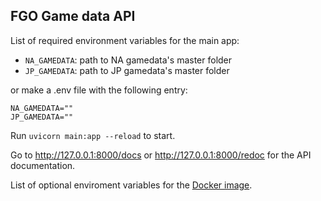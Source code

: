 ## FGO Game data API

List of required environment variables for the main app:
- `NA_GAMEDATA`: path to NA gamedata's master folder
- `JP_GAMEDATA`: path to JP gamedata's master folder

or make a .env file with the following entry:
```
NA_GAMEDATA=""
JP_GAMEDATA=""
```

Run `uvicorn main:app --reload` to start.

Go to http://127.0.0.1:8000/docs or http://127.0.0.1:8000/redoc for the API documentation.

List of optional enviroment variables for the [Docker image](https://github.com/tiangolo/uvicorn-gunicorn-docker#environment-variables).
